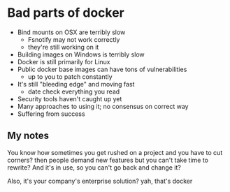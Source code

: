 # Bad parts of docker

- Bind mounts on OSX are terribly slow
   - Fsnotify may not work correctly
   - they're still working on it
- Building images on Windows is terribly slow
- Docker is still primarily for Linux
- Public docker base images can have tons of vulnerabilities
   - up to you to patch constantly
- It's still "bleeding edge" and moving fast
   - date check everything you read
- Security tools haven't caught up yet
- Many approaches to using it; no consensus on correct way
- Suffering from success


## My notes
You know how sometimes you get rushed on a project and you have to cut corners? then people demand new features but you can't take time to rewrite?
And it's in use, so you can't go back and change it?

Also, it's your company's enterprise solution?  yah, that's docker
